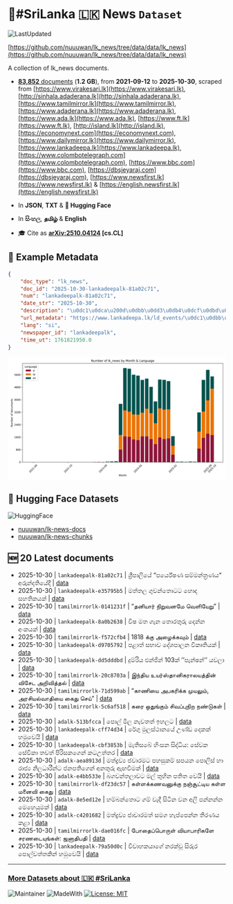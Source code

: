 # 📄#SriLanka 🇱🇰 News `Dataset`

![LastUpdated](https://img.shields.io/badge/last_updated-2025--10--30_16:49:10-green)

[https://github.com/nuuuwan/lk_news/tree/data/data/lk_news](https://github.com/nuuuwan/lk_news/tree/data/data/lk_news)

A collection of lk_news documents.

- [**83,852** documents](https://github.com/nuuuwan/lk_news/tree/data/data/lk_news) (**1.2 GB**), from **2021-09-12** to **2025-10-30**, scraped from [https://www.virakesari.lk](https://www.virakesari.lk), [http://sinhala.adaderana.lk](http://sinhala.adaderana.lk), [https://www.tamilmirror.lk](https://www.tamilmirror.lk), [https://www.adaderana.lk](https://www.adaderana.lk), [https://www.ada.lk](https://www.ada.lk), [https://www.ft.lk](https://www.ft.lk), [http://island.lk](http://island.lk), [https://economynext.com](https://economynext.com), [https://www.dailymirror.lk](https://www.dailymirror.lk), [https://www.lankadeepa.lk](https://www.lankadeepa.lk), [https://www.colombotelegraph.com](https://www.colombotelegraph.com), [https://www.bbc.com](https://www.bbc.com), [https://dbsjeyaraj.com](https://dbsjeyaraj.com), [https://www.newsfirst.lk](https://www.newsfirst.lk) & [https://english.newsfirst.lk](https://english.newsfirst.lk)

- In **JSON**, **TXT** & **🤗 Hugging Face**

- In **සිංහල**, **தமிழ்** & **English**

- 🎓 Cite as **[arXiv:2510.04124](https://arxiv.org/abs/2510.04124) [cs.CL]**

## 📝 Example Metadata

```json
{
    "doc_type": "lk_news",
    "doc_id": "2025-10-30-lankadeepalk-81a02c71",
    "num": "lankadeepalk-81a02c71",
    "date_str": "2025-10-30",
    "description": "\u0dc1\u0dca\u200d\u0dbb\u0dd3\u0db4\u0dcf\u0dbd\u0dd2\u0dba\u0dda \u201c\u0db4\u0dbb\u0dca\u0dba\u0dda\u0dc2\u0dab \u0dc3\u0db8\u0dca\u0db8\u0db1\u0dca\u0dad\u0dca\u200d\u0dbb\u0dab\u0dba\u201c \u0d85\u0dbb\u0dd4\u0db1\u0dca\u0daf\u0dad\u0dd2\u0dba\u0dda\u0daf\u0dd3",
    "url_metadata": "https://www.lankadeepa.lk/ld_events/\u0dc1\u0dbb\u0db4\u0dbd\u0dba-\u0db4\u0dbb\u0dba\u0dc2\u0dab-\u0dc3\u0db8\u0db8\u0db1\u0dad\u0dbb\u0dab\u0dba-\u0d85\u0dbb\u0db1\u0daf\u0dad\u0dba\u0daf/244-682386",
    "lang": "si",
    "newspaper_id": "lankadeepalk",
    "time_ut": 1761821950.0
}
```

![Chart](https://raw.githubusercontent.com/nuuuwan/lk_news/refs/heads/data/data/lk_news/docs_by_month_and_lang.png)

## 🤗 Hugging Face Datasets

![HuggingFace](https://img.shields.io/badge/-HuggingFace-FDEE21?style=for-the-badge&logo=HuggingFace)

- [nuuuwan/lk-news-docs](https://huggingface.co/datasets/nuuuwan/lk-news-docs)
- [nuuuwan/lk-news-chunks](https://huggingface.co/datasets/nuuuwan/lk-news-chunks)

## 🆕 20 Latest documents

- 2025-10-30 | `lankadeepalk-81a02c71` | ශ්‍රීපාලියේ “පර්යේෂණ සම්මන්ත්‍රණය“ අරුන්දතියේදී | [data](https://github.com/nuuuwan/lk_news/tree/data/data/lk_news/2020s/2025/2025-10-30-lankadeepalk-81a02c71)
- 2025-10-30 | `lankadeepalk-e35795b5` | මත්තල ගුවන්තොටට හොද සහතිකයක් | [data](https://github.com/nuuuwan/lk_news/tree/data/data/lk_news/2020s/2025/2025-10-30-lankadeepalk-e35795b5)
- 2025-10-30 | `tamilmirrorlk-0141231f` | “தனியார் நிறுவனமே வெளியேறு” | [data](https://github.com/nuuuwan/lk_news/tree/data/data/lk_news/2020s/2025/2025-10-30-tamilmirrorlk-0141231f)
- 2025-10-30 | `lankadeepalk-8a0b2638` | විෂ මත ගැන තොරතුරු දෙන්න අංකයක් | [data](https://github.com/nuuuwan/lk_news/tree/data/data/lk_news/2020s/2025/2025-10-30-lankadeepalk-8a0b2638)
- 2025-10-30 | `tamilmirrorlk-f572cfb4` | 1818 க்கு அழைக்கவும் | [data](https://github.com/nuuuwan/lk_news/tree/data/data/lk_news/2020s/2025/2025-10-30-tamilmirrorlk-f572cfb4)
- 2025-10-30 | `lankadeepalk-d9705792` | පළාත් සභාව දේශපාලන විකෘතියක් | [data](https://github.com/nuuuwan/lk_news/tree/data/data/lk_news/2020s/2025/2025-10-30-lankadeepalk-d9705792)
- 2025-10-30 | `lankadeepalk-dd5dddbd` | දුම්රිය එන්ජින් 103ක් ’’පැන්ෂන්’’  යවලා | [data](https://github.com/nuuuwan/lk_news/tree/data/data/lk_news/2020s/2025/2025-10-30-lankadeepalk-dd5dddbd)
- 2025-10-30 | `tamilmirrorlk-20c8703a` | இந்திய உயர்ஸ்தானிகராலயத்தின் விசேட அறிவித்தல் | [data](https://github.com/nuuuwan/lk_news/tree/data/data/lk_news/2020s/2025/2025-10-30-tamilmirrorlk-20c8703a)
- 2025-10-30 | `tamilmirrorlk-71d599ab` | “காணியை அபகரிக்க முயலும், அரசியல்வாதியை கைது செய்” | [data](https://github.com/nuuuwan/lk_news/tree/data/data/lk_news/2020s/2025/2025-10-30-tamilmirrorlk-71d599ab)
- 2025-10-30 | `tamilmirrorlk-5c6af518` | கரை ஒதுங்கும் சிவப்புநிற நண்டுகள் | [data](https://github.com/nuuuwan/lk_news/tree/data/data/lk_news/2020s/2025/2025-10-30-tamilmirrorlk-5c6af518)
- 2025-10-30 | `adalk-513bfcca` | පොල් මිල නැවතත් ඉහලට | [data](https://github.com/nuuuwan/lk_news/tree/data/data/lk_news/2020s/2025/2025-10-30-adalk-513bfcca)
- 2025-10-30 | `lankadeepalk-cff74d34` | රේගු මුලස්ථානයේ උණ්ඩ දෙකක් හමුවෙයි | [data](https://github.com/nuuuwan/lk_news/tree/data/data/lk_news/2020s/2025/2025-10-30-lankadeepalk-cff74d34)
- 2025-10-30 | `lankadeepalk-cbf3853b` | මැතිසබේ හිංසන සිද්ධිය: සේවක සේවිකා තවත් පිරිසකගෙන් කටඋත්තර | [data](https://github.com/nuuuwan/lk_news/tree/data/data/lk_news/2020s/2025/2025-10-30-lankadeepalk-cbf3853b)
- 2025-10-30 | `adalk-aea8913d` | මත්ද්‍රව්‍ය ජවාරමට පහසුකම් සපයන පොලිස් හා රාජ්‍ය නිලධාරීන්ට ජනපතිගෙන් අනතුරු ඇඟවීමක් | [data](https://github.com/nuuuwan/lk_news/tree/data/data/lk_news/2020s/2025/2025-10-30-adalk-aea8913d)
- 2025-10-30 | `adalk-e4bb533e` | බගවන්තලාවට මල් තුහින පතිත වෙයි | [data](https://github.com/nuuuwan/lk_news/tree/data/data/lk_news/2020s/2025/2025-10-30-adalk-e4bb533e)
- 2025-10-30 | `tamilmirrorlk-df23dc57` | கள்ளக்கணவனுக்கு நஞ்சூட்டிய கள்ள மனைவி கைது | [data](https://github.com/nuuuwan/lk_news/tree/data/data/lk_news/2020s/2025/2025-10-30-tamilmirrorlk-df23dc57)
- 2025-10-30 | `adalk-8e5ed12e` | හම්බන්තොට ගම් වැදී සිටින වන අලි පන්නන්න මෙහෙයුමක් | [data](https://github.com/nuuuwan/lk_news/tree/data/data/lk_news/2020s/2025/2025-10-30-adalk-8e5ed12e)
- 2025-10-30 | `adalk-c4201682` | මත්ද්‍රව්‍ය ජාවාරමත් සමග හැප්පෙන්න තීරණය කළා | [data](https://github.com/nuuuwan/lk_news/tree/data/data/lk_news/2020s/2025/2025-10-30-adalk-c4201682)
- 2025-10-30 | `tamilmirrorlk-dae016fc` | போதைப்பொருள் வியாபாரிகளே சரணடையுங்கள்: ஜனாதிபதி | [data](https://github.com/nuuuwan/lk_news/tree/data/data/lk_news/2020s/2025/2025-10-30-tamilmirrorlk-dae016fc)
- 2025-10-30 | `lankadeepalk-79a50d0c` | විවාහකයාගේ නරක්වූ සිරුර පොල්වත්තකින් හමුවෙයි | [data](https://github.com/nuuuwan/lk_news/tree/data/data/lk_news/2020s/2025/2025-10-30-lankadeepalk-79a50d0c)

---

### [More Datasets about 🇱🇰 #SriLanka](https://github.com/nuuuwan/lk_datasets)

![Maintainer](https://img.shields.io/badge/maintainer-nuuuwan-red)
![MadeWith](https://img.shields.io/badge/made_with-python-blue)
[![License: MIT](https://img.shields.io/badge/License-MIT-yellow.svg)](https://opensource.org/licenses/MIT)
